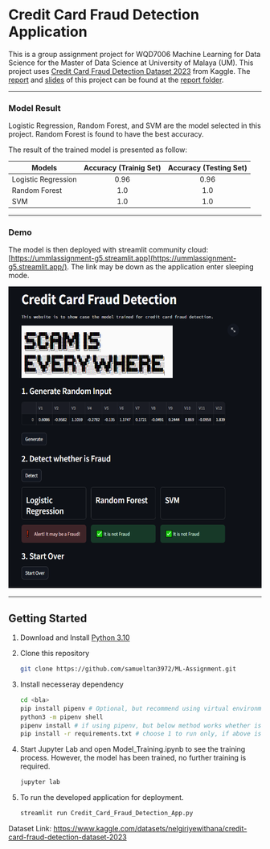 # Credit Card Fraud Detection Application

This is a group assignment project for WQD7006 Machine Learning for Data Science for the Master of Data Science at University of Malaya (UM). This project uses [Credit Card Fraud Detection Dataset 2023](https://www.kaggle.com/datasets/nelgiriyewithana/credit-card-fraud-detection-dataset-2023) from Kaggle. The [report](report/G5_WQD7006_Report.pdf) and [slides](report/G5_WQD7006_Slides.pdf) of this project can be found at the [report folder](report/G5_WQD7006_Report.pdf).

---

### Model Result
Logistic Regression, Random Forest, and SVM are the model selected in this project. Random Forest is found to have the best accuracy.  

The result of the trained model is presented as follow:

| Models                | Accuracy (Trainig Set)    | Accuracy (Testing Set)    |
| ----------------      | :---------------------:   | :---------------------:   |
| Logistic Regression   | 0.96                      | 0.96                      |
| Random Forest         | 1.0                       | 1.0                       |
| SVM                   | 1.0                       | 1.0                       |

---

### Demo

The model is then deployed with streamlit community cloud: [https://ummlassignment-g5.streamlit.app](https://ummlassignment-g5.streamlit.app/). The link may be down as the application enter sleeping mode.

<img src="img/demo.png" alt="Streamlit App Demo" height="600"/>

---

## Getting Started

1. Download and Install [Python 3.10](https://www.python.org/downloads/release/python-31011/)

2. Clone this repository

    ```bash
    git clone https://github.com/samueltan3972/ML-Assignment.git
    ```

3. Install necesseray dependency

    ```bash
    cd <bla>
    pip install pipenv # Optional, but recommend using virtual environment
    python3 -m pipenv shell
    pipenv install # if using pipenv, but below method works whether is pipenv
    pip install -r requirements.txt # choose 1 to run only, if above is selected, don't run this
    ```

4. Start Jupyter Lab and open Model_Training.ipynb to see the training process. However, the model has been trained, no further training is required.

    ```bash
    jupyter lab
    ```

5. To run the developed application for deployment.

    ```bash
    streamlit run Credit_Card_Fraud_Detection_App.py
    ```

Dataset Link:
https://www.kaggle.com/datasets/nelgiriyewithana/credit-card-fraud-detection-dataset-2023
